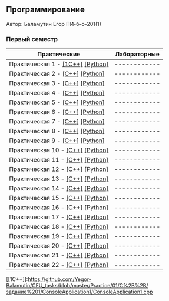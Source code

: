 ## Программирование

Автор: Баламутин Егор ПИ-б-о-201(1)

### Первый семестр

| Практические | Лабораторные |
| ------------ | ------------ |
| Практическая 1 - [[1C++]]() [[Python]]() | ------------ |
| Практическая 2 - [[C++]]() [[Python]]() | ------------ |
| Практическая 3 - [[C++]]() [[Python]]() | ------------ |
| Практическая 4 - [[C++]]() [[Python]]() | ------------ |
| Практическая 5 - [[C++]]() [[Python]]() | ------------ |
| Практическая 6 - [[C++]]() [[Python]]() | ------------ |
| Практическая 7 - [[C++]]() [[Python]]() | ------------ |
| Практическая 8 - [[C++]]() [[Python]]() | ------------ |
| Практическая 9 - [[C++]]() [[Python]]() | ------------ |
| Практическая 10 - [[C++]]() [[Python]]() | ------------ |
| Практическая 11 - [[C++]]() [[Python]]() | ------------ |
| Практическая 12 - [[C++]]() [[Python]]() | ------------ |
| Практическая 13 - [[C++]]() [[Python]]() | ------------ |
| Практическая 14 - [[C++]]() [[Python]]() | ------------ |
| Практическая 15 - [[C++]]() [[Python]]() | ------------ |
| Практическая 16 - [[C++]]() [[Python]]() | ------------ |
| Практическая 17 - [[C++]]() [[Python]]() | ------------ |
| Практическая 18 - [[C++]]() [[Python]]() | ------------ |
| Практическая 19 - [[C++]]() [[Python]]() | ------------ |
| Практическая 20 - [[C++]]() [[Python]]() | ------------ |
| Практическая 21 - [[C++]]() [[Python]]() | ------------ |
| Практическая 22 - [[C++]]() [[Python]]() | ------------ |

[[1C++]]:https://github.com/Yegor-Balamutin/CFU_tasks/blob/master/Practice/01/C%2B%2B/задание%201/ConsoleApplication1/ConsoleApplication1.cpp